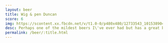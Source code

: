 ```yaml
---
layout: beer
title: Wig & pen Duncan
score: 6
img: https://scontent.xx.fbcdn.net/v/t1.0-0/p480x480/12733543_10153890414603745_2708879129886926163_n.jpg?oh=d85ee6fd7ab8d63705a3387b9b6b0096&oe=58BE7BCD
desc: Perhaps one of the mildest beers I\'ve ever had but has a great balance between sour and salty. Deducting points because it\'s a mid strength
permalink: /beer/:title.html
---
```


